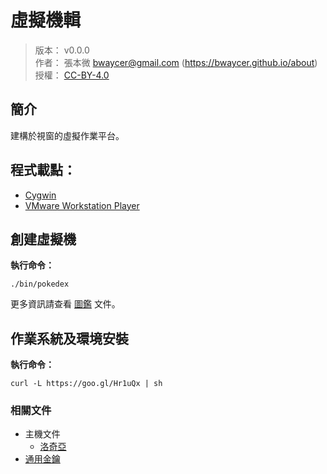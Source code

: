 虛擬機輯
=======


> 版本： v0.0.0<br />
> 作者： 張本微 <bwaycer@gmail.com> (https://bwaycer.github.io/about)<br />
> 授權： [CC-BY-4.0](https://creativecommons.org/licenses/by/4.0/deed.zh_TW)



## 簡介


建構於視窗的虛擬作業平台。



## 程式載點：


* [Cygwin](https://www.cygwin.com/)
* [VMware Workstation Player](https://www.vmware.com/products/player/playerpro-evaluation.html)



## 創建虛擬機


**執行命令：**

```
./bin/pokedex
```

更多資訊請查看 [圖鑑](/Rotom/pokedex/README.md) 文件。



## 作業系統及環境安裝


**執行命令：**

```
curl -L https://goo.gl/Hr1uQx | sh
```



### 相關文件


* 主機文件
  * [洛奇亞](/Ditto/Lugia.md)
* [通用金鑰](/Rotom/vmpass.md)

